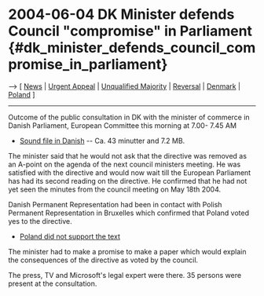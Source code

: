 # 2004-06-04 DK Minister defends Council \"compromise\" in Parliament {#dk_minister_defends_council_compromise_in_parliament}

\--\> \[ [ News](SwpatcninoEn "wikilink") \| [ Urgent
Appeal](LtrCons0406En "wikilink") \| [ Unqualified
Majority](ConsRepr0406En "wikilink") \| [
Reversal](ConsRevers04En "wikilink") \| [ Denmark](SwpatdkEn "wikilink")
\| [ Poland](ConsPl040518En "wikilink") \]

------------------------------------------------------------------------

Outcome of the public consultation in DK with the minister of commerce
in Danish Parliament, European Committee this morning at 7.00- 7.45 AM

-   [Sound file in
    Danish](http://www.it-pol.dk/files/eusamraad.2004-06-04.ogg "wikilink")
    \-- Ca. 43 minutter and 7.2 MB.

The minister said that he would not ask that the directive was removed
as an A-point on the agenda of the next council ministers meeting. He
was satisfied with the directive and would now wait till the European
Parliament has had its second reading on the directive. He confirmed
that he had not yet seen the minutes from the council meeting on May
18th 2004.

Danish Permanent Representation had been in contact with Polish
Permanent Representation in Bruxelles which confirmed that Poland voted
yes to the directive.

-   [ Poland did not support the text](Pietras040520En "wikilink")

The minister had to make a promise to make a paper which would explain
the consequences of the directive as voted by the council.

The press, TV and Microsoft\'s legal expert were there. 35 persons were
present at the consultation.
